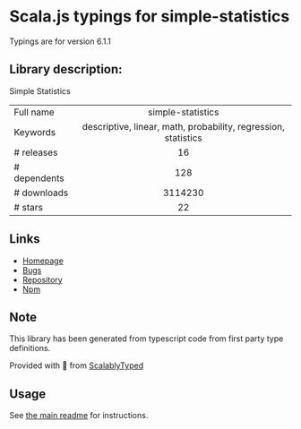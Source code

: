 
# Scala.js typings for simple-statistics

Typings are for version 6.1.1

## Library description:
Simple Statistics

|                    |                 |
| ------------------ | :-------------: |
| Full name          | simple-statistics |
| Keywords           | descriptive, linear, math, probability, regression, statistics |
| # releases         | 16 |
| # dependents       | 128 |
| # downloads        | 3114230 |
| # stars            | 22 |

## Links
- [Homepage](https://github.com/simple-statistics/simple-statistics#readme)
- [Bugs](https://github.com/simple-statistics/simple-statistics/issues)
- [Repository](https://github.com/simple-statistics/simple-statistics)
- [Npm](https://www.npmjs.com/package/simple-statistics)
    


## Note
This library has been generated from typescript code from first party type definitions.

Provided with :purple_heart: from [ScalablyTyped](https://github.com/oyvindberg/ScalablyTyped)

## Usage
See [the main readme](../../readme.md) for instructions.



